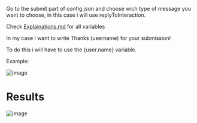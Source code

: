 Go to the submit part of config.json and choose wich type of message you want to choose, in this case i will use replyToInteraction.

Check [Explainations.md](https://github.com/PlayboyPrime/ModalMod/blob/main/Explanations.md) for all variables

In my case i want to write Thanks (username) for your submission!

To do this i will have to use the {user.name} variable.

Example:

![image](https://user-images.githubusercontent.com/55946112/162887259-57123da7-88c5-48a3-84c3-8dfaf208d8ec.png)


# Results

![image](https://user-images.githubusercontent.com/55946112/162887367-a6a60b8c-7d76-4c74-8f01-f03e35c82045.png)
